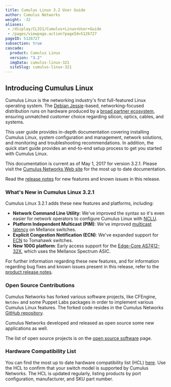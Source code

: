 ```yaml
---
title: Cumulus Linux 3.2 User Guide
author: Cumulus Networks
weight: -32
aliases:
 - /display/CL321/Cumulus+Linux+User+Guide
 - /pages/viewpage.action?pageId=5126727
pageID: 5126727
subsection: true
cascade:
  product: Cumulus Linux
  version: "3.2"
  imgData: cumulus-linux-321
  siteSlug: cumulus-linux-321
---
```

## Introducing Cumulus Linux

Cumulus Linux is the networking industry's first full-featured Linux
operating system. The [Debian
Jessie](https://www.debian.org/releases/jessie/)-based,
networking-focused distribution runs on hardware produced by a [broad
partner ecosystem](http://cumulusnetworks.com/hcl/), ensuring unmatched
customer choice regarding silicon, optics, cables, and systems.

This user guide provides in-depth documentation covering installing
Cumulus Linux, system configuration and management, network solutions,
and monitoring and troubleshooting recommendations. In addition, the
quick start guide provides an end-to-end setup process to get you
started with Cumulus Linux.

This documentation is current as of May 1, 2017 for version 3.2.1.
Please visit the [Cumulus Networks Web
site](http://docs.cumulusnetworks.com) for the most up to date
documentation.

Read the [release
notes](https://support.cumulusnetworks.com/hc/en-us/articles/115002201048)
for new features and known issues in this release.

### What's New in Cumulus Linux 3.2.1

Cumulus Linux 3.2.1 adds these new features and platforms, including:

  - **Network Command Line Utility**: We've improved the syntax so it's
    even easier for network operators to configure Cumulus Linux with
    [NCLU](/cumulus-linux-321/System-Configuration/Network-Command-Line-Utility).
  - **Platform Independent Multicast (PIM)**: We've improved [multicast
    latency](/cumulus-linux-321/Layer-Three/Protocol-Independent-Multicast-PIM)
    on Mellanox switches.
  - **Explicit Congestion Notification (ECN)**: We've expanded support
    for
    [ECN](/cumulus-linux-321/Interface-Configuration-and-Management/Buffer-and-Queue-Management/#span-id-src-5127004-bufferandqueuemanagement-ecn-class-confluence-anchor-link-span-configuring-explicit-congestion-notification-span)
    to Tomahawk switches.
  - **New 100G platform**: Early access support for the [Edge-Core
    AS7412-32X](https://cumulusnetworks.com/HCL), which uses the
    Mellanox Spectrum ASIC.

For further information regarding these new features, and for
information regarding bug fixes and known issues present in this
release, refer to the [product release
notes](https://support.cumulusnetworks.com/hc/en-us/articles/115002201048).

### Open Source Contributions

Cumulus Networks has forked various software projects, like CFEngine,
`Netdev` and some Puppet Labs packages in order to implement various
Cumulus Linux features. The forked code resides in the Cumulus Networks
[GitHub repository](https://github.com/CumulusNetworks).

Cumulus Networks developed and released as open source some new
applications as well.

The list of open source projects is on the [open source
software](http://oss.cumulusnetworks.com/) page.

### Hardware Compatibility List

You can find the most up to date hardware compatibility list (HCL)
[here](http://cumulusnetworks.com/hcl/). Use the HCL to confirm that
your switch model is supported by Cumulus Networks. The HCL is updated
regularly, listing products by port configuration, manufacturer, and SKU
part number.
